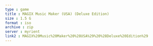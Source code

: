 ```yaml
---
type : game
title : MAGIX Music Maker (USA) (Deluxe Edition)
size : 1.5 G
format : iso
archive : zip
server : myrient
link2 : MAGIX%20Music%20Maker%20%28USA%29%20%28Deluxe%20Edition%29
---
```

